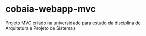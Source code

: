 # cobaia-webapp-mvc
Projeto MVC criado na universidade para estudo da disciplina de Arquitetura e Projeto de Sistemas 
